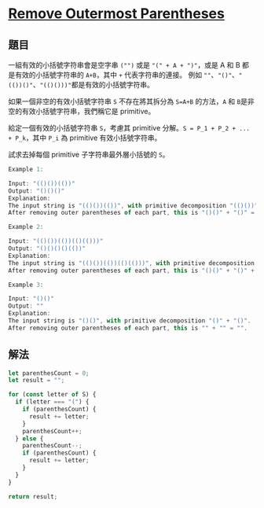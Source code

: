 # [Remove Outermost Parentheses](https://leetcode.com/problems/remove-outermost-parentheses/)

## 題目

一組有效的小括號字符串會是空字串 `("")` 或是 `"(" + A + ")"`，或是 A 和 B 都是有效的小括號字符串的 `A+B`，其中 `+` 代表字符串的連接。 例如 `""`、`"()"`、`"(())()"`、`"(()()))"`都是有效的小括號字符串。

如果一個非空的有效小括號字符串 `S` 不存在將其拆分為 `S=A+B` 的方法，`A` 和 `B`是非空的有效小括號字符串，我們稱它是 primitive。

給定一個有效的小括號字符串 `S`，考慮其 primitive 分解。`S = P_1 + P_2 + ... + P_k`，其中 `P_i` 為 primitive 有效小括號字符串。

試求去掉每個 primitive 子字符串最外層小括號的 `S`。

```jsx
Example 1:

Input: "(()())(())"
Output: "()()()"
Explanation:
The input string is "(()())(())", with primitive decomposition "(()())" + "(())".
After removing outer parentheses of each part, this is "()()" + "()" = "()()()".

Example 2:

Input: "(()())(())(()(()))"
Output: "()()()()(())"
Explanation:
The input string is "(()())(())(()(()))", with primitive decomposition "(()())" + "(())" + "(()(()))".
After removing outer parentheses of each part, this is "()()" + "()" + "()(())" = "()()()()(())".

Example 3:

Input: "()()"
Output: ""
Explanation:
The input string is "()()", with primitive decomposition "()" + "()".
After removing outer parentheses of each part, this is "" + "" = "".
```

## 解法

```jsx
let parenthesCount = 0;
let result = "";

for (const letter of S) {
  if (letter === "(") {
    if (parenthesCount) {
      result += letter;
    }
    parenthesCount++;
  } else {
    parenthesCount--;
    if (parenthesCount) {
      result += letter;
    }
  }
}

return result;
```